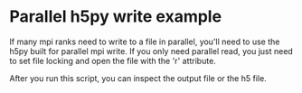 # Parallel h5py write example

If many mpi ranks need to write to a file in parallel, you'll need to use the h5py built for parallel mpi write. If you only need parallel read, you just need to set file locking and open the file with the 'r' attribute.

After you run this script, you can inspect the output file or the h5 file.
